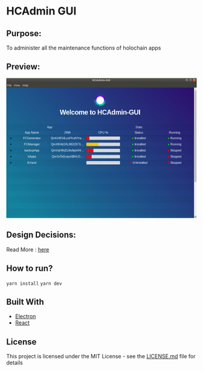 # HCAdmin GUI

## Purpose:
To administer all the maintenance functions of holochain apps

## Preview:
![HCAdmin-GUI](/resources/admin-gui-p4.png)

## Design Decisions:
Read More : [here](https://hackmd.io/VqmACbONT9eBl09E-ikLgA?both)

## How to run?
`yarn install`
`yarn dev`

## Built With

* [Electron](https://electronjs.org/)
* [React](https://reactjs.org/)

## License

This project is licensed under the MIT License - see the [LICENSE.md](LICENSE.md) file for details
